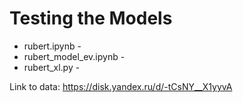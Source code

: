 # Testing the Models
- rubert.ipynb -
- rubert_model_ev.ipynb -
- rubert_xl.py -

Link to data: https://disk.yandex.ru/d/-tCsNY__X1yyvA 
